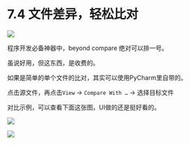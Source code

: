 # 7.4 文件差异，轻松比对

![](http://image.iswbm.com/20200804124133.png)

程序开发必备神器中，beyond compare 绝对可以排一号。

虽说好用，但这东西，是收费的。

如果是简单的单个文件的比对，其实可以使用PyCharm里自带的。

点击源文件，再点击`View` -> `Compare With …`  -> 选择目标文件

对比示例，可以查看下面这张图，UI做的还是挺好看的。

![](http://image.python-online.cn/20190721125739.png)



![](http://image.iswbm.com/20200607174235.png)